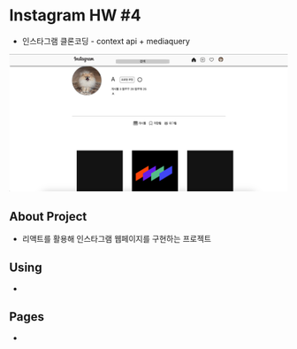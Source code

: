 # Instagram HW #4

 - 인스타그램 클론코딩 - context api + mediaquery <br>
 <img src="./public/img/insta_ss.png">

## About Project

 - 리액트를 활용해 인스타그램 웹페이지를 구현하는 프로젝트

## Using

 - 

## Pages

 - 

